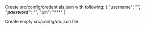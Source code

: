 Create src/config/credentials.json with following:
{
  "username": "***",
  "password": "***",
  "pin": "***"
}

Create empty src/config/db.json file